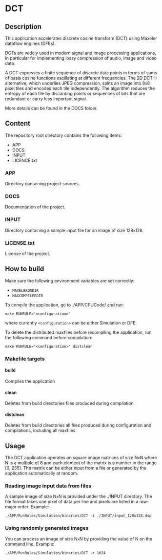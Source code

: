# DCT

## Description

This application accelerates discrete cosine transform (DCT) using Maxeler dataflow engines (DFEs). 

DCTs are widely used in modern signal and image processing applications, in particular for implementing lossy compression of audio, image and video data. 

A DCT expresses a finite sequence of discrete data points in terms of sums of basis cosine functions oscillating at different frequencies. The 2D DCT-II alternative, which underlies JPEG compression, splits an image into 8`x`8 pixel tiles and encodes each tile independently. The algorithm reduces the entropy of each tile by discarding points or sequences of bits that are redundant or carry less important signal.

More details can be found in the DOCS folder.


## Content

The repository root directory contains the following items:

- APP
- DOCS
- INPUT
- LICENCE.txt

### APP

Directory containing project sources.

### DOCS

Documentation of the project.

### INPUT

Directory containing a sample input file for an image of size 128`x`128.
  
### LICENSE.txt

License of the project.

## How to build

Make sure the following environment variables are set correctly:
  * `MAXELEROSDIR`
  * `MAXCOMPILERDIR`


To compile the application, go to ./APP/CPUCode/ and run:

    make RUNRULE="<configuration>"

where currently `<configuration>` can be either Simulation or DFE.

To delete the distributed maxfiles before recompiling the application, run the following command before compilation:

    make RUNRULE="<configuration>" distclean

### Makefile targets

#### build  

Compiles the application

#### clean  

Deletes from build directories files produced during compilation 

#### distclean  

Deletes from build directories all files produced during configuration and compilations, including all maxfiles

## Usage

The DCT application operates on square image matrices of size N`x`N where N is a multiple of 8 and each element of the matrix is a number in the range [0, 255].  The matrix can be either input from a file or generated by the application automatically at random.

### Reading image input data from files

A sample image of size N`x`N is provided under the ./INPUT directory.  The file format takes one pixel of data per line and pixels are listed in a row-major order. Example:

	./APP/RunRules/Simulation/binaries/DCT -i ./INPUT/input_128x128.dsp

### Using randomly generated images

You can process an image of size N`x`N by providing the value of N on the command line. Example:

	./APP/RunRules/Simulation/binaries/DCT -r 1024
